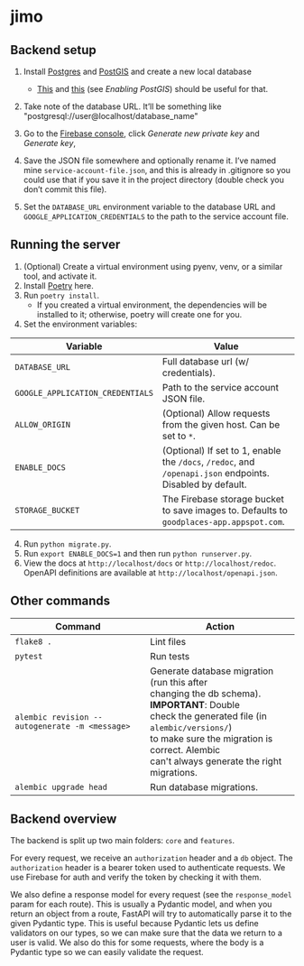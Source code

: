 # jimo

## Backend setup

1. Install [Postgres](https://www.postgresql.org/) and [PostGIS](https://postgis.net/) and create a new local database
    - [This](https://www.postgresql.org/docs/9.1/tutorial-createdb.html) and [this](https://postgis.net/install/) (see *Enabling PostGIS*) should be useful for that.

2. Take note of the database URL. It’ll be something like "postgresql://user@localhost/database_name"
3. Go to the [Firebase console](https://console.firebase.google.com/project/goodplaces-app/settings/serviceaccounts/adminsdk), click *Generate new private key* and *Generate key*,
4. Save the JSON file somewhere and optionally rename it. I’ve named mine `service-account-file.json`, and this is already in .gitignore so you could use that if you save it in the project directory (double check you don’t commit this file).
5. Set the `DATABASE_URL` environment variable to the database URL and `GOOGLE_APPLICATION_CREDENTIALS` to the path to the service account file.

## Running the server

1. (Optional) Create a virtual environment using pyenv, venv, or a similar tool, and activate it.
2. Install [Poetry](https://python-poetry.org/) here.
2. Run `poetry install`.
    - If you created a virtual environment, the dependencies will be installed to it; otherwise, poetry will create one for you.
3. Set the environment variables:


| Variable                         | Value|
|----------------------------------|---|
 | `DATABASE_URL`                   | Full database url (w/ credentials).|
 | `GOOGLE_APPLICATION_CREDENTIALS` | Path to the service account JSON file.|
 | `ALLOW_ORIGIN`                   | (Optional) Allow requests from the given host. Can be set to `*`.|
 | `ENABLE_DOCS`                    | (Optional) If set to 1, enable the `/docs`, `/redoc`, and `/openapi.json` endpoints. Disabled by default.|
 | `STORAGE_BUCKET`                 | The Firebase storage bucket to save images to. Defaults to `goodplaces-app.appspot.com`.|

4. Run `python migrate.py`.
5. Run `export ENABLE_DOCS=1` and then run `python runserver.py`.
6. View the docs at `http://localhost/docs` or `http://localhost/redoc`. OpenAPI definitions are available at `http://localhost/openapi.json`.


## Other commands

| Command                                        | Action|
|------------------------------------------------|---|
 | `flake8 .`                                     | Lint files|
 | `pytest`                                       | Run tests|
 | `alembic revision --autogenerate -m <message>` | Generate database migration (run this after <br /> changing the db schema). **IMPORTANT**: Double <br /> check the generated file (in `alembic/versions/`) <br /> to make sure the migration is correct. Alembic <br /> can't always generate the right migrations.|
 | `alembic upgrade head`                         | Run database migrations.|


## Backend overview

The backend is split up two main folders: `core` and `features`.

For every request, we receive an `authorization` header and a `db` object. The `authorization` header is a bearer token used to authenticate requests. We use Firebase for auth and verify the token by checking it with them.

We also define a response model for every request (see the `response_model` param for each route). This is usually a Pydantic model, and when you return an object from a route, FastAPI will try to automatically parse it to the given Pydantic type. This is useful because Pydantic lets us define validators on our types, so we can make sure that the data we return to a user is valid. We also do this for some requests, where the body is a Pydantic type so we can easily validate the request.
